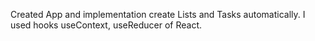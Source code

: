 Created App and implementation create Lists and Tasks automatically.
I used hooks useContext, useReducer of React.